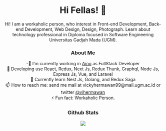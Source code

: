 <h1 align="center">Hi Fellas! 👋 </h1>
<p align="center"> Hi! I am a workaholic person, who interest in Front-end Development, Back-end Development, Web Design, Design, Photograph. Learn about technology professional in Diploma focused in Software Engineering Universitas Gadjah Mada (UGM).</p>

<h3 align="center">About Me</h3>

<div align="center">
    -🔭 I’m currently working in <a href="https://www.ainosi.co.id/">Aino</a> as FullStack Developer <br/>
    🌱 Developing use React, Redux, Next Js, Redux Thunk, Graphql, Node Js, Express Js, Vue, and Laravel<br/>
    💬 Currently learn Nest Js, Golang, and Redux Saga<br/>
    📫 How to reach me: send me mail at vickyhermawan99@mail.ugm.ac.id or twitter <a href="https://twitter.com/vihermawan">@vihermawan</a><br/>
    ⚡ Fun fact: Workaholic Person.<br/>
</div>

<h3 align="center">Github Stats</h3>

<div align="center"><img src="https://github-readme-stats.vercel.app/api?username=vickyhermawan&show_icons=true"></div>

